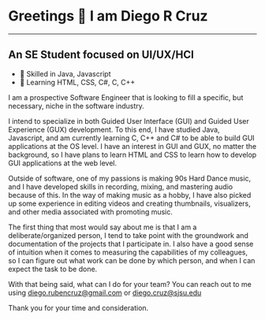 # Greetings 👋 I am Diego R Cruz

---

## An SE Student focused on UI/UX/HCI

- 🌴 Skilled in Java, Javascript
- 🌱 Learning HTML, CSS, C#, C, C++

I am a prospective Software Engineer that is looking to fill a specific, but necessary, niche in the software industry.

I intend to specialize in both Guided User Interface (GUI) and Guided User Experience (GUX) development. To this end, I have studied Java, Javascript, and am currently learning C, C++ and C# to be able to build GUI applications at the OS level. I have an interest in GUI and GUX, no matter the background, so I have plans to learn HTML and CSS to learn how to develop GUI applications at the web level.

Outside of software, one of my passions is making 90s Hard Dance music, and I have developed skills in recording, mixing, and mastering audio because of this. In the way of making music as a hobby, I have also picked up some experience in editing videos and creating thumbnails, visualizers, and other media associated with promoting music.

The first thing that most would say about me is that I am a deliberate/organized person, I tend to take point with the groundwork and documentation of the projects that I participate in. I also have a good sense of intuition when it comes to measuring the capabilities of my colleagues, so I can figure out what work can be done by which person, and when I can expect the task to be done.

With that being said, what can I do for your team?
You can reach out to me using diego.rubencruz@gmail.com or diego.cruz@sjsu.edu

Thank you for your time and consideration.
